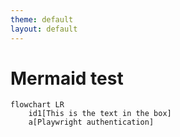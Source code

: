 ```yaml
---
theme: default
layout: default
---
```


# Mermaid test

```mermaid
flowchart LR
    id1[This is the text in the box]
    a[Playwright authentication]
```